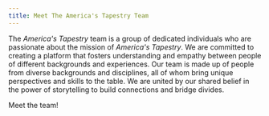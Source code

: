 ```yaml
---
title: Meet The America's Tapestry Team
---
```


The _America's Tapestry_ team is a group of dedicated individuals who are passionate about the mission of _America's Tapestry_. We are committed to creating a platform that fosters understanding and empathy between people of different backgrounds and experiences. Our team is made up of people from diverse backgrounds and disciplines, all of whom bring unique perspectives and skills to the table. We are united by our shared belief in the power of storytelling to build connections and bridge divides.

Meet the team!
